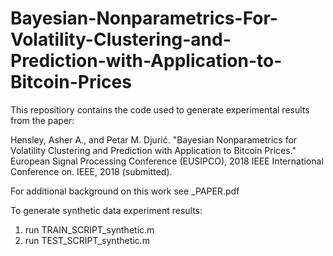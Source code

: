 # Bayesian-Nonparametrics-For-Volatility-Clustering-and-Prediction-with-Application-to-Bitcoin-Prices

This repositiory contains the code used to generate experimental results from the paper:

Hensley, Asher A., and Petar M. Djurić. "Bayesian Nonparametrics for Volatility Clustering and Prediction with Application to Bitcoin Prices." European Signal Processing Conference (EUSIPCO), 2018 IEEE International Conference on. IEEE, 2018 (submitted).

For additional background on this work see _PAPER.pdf

To generate synthetic data experiment results:
  1. run TRAIN\_SCRIPT\_synthetic.m
  1. run TEST\_SCRIPT\_synthetic.m

